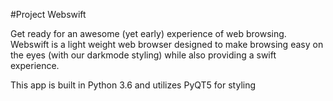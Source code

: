#Project Webswift

Get ready for an awesome (yet early) experience of web browsing. Webswift is a light weight web browser designed to make browsing easy on the eyes (with our darkmode styling) while also providing a swift experience.

This app is built in Python 3.6 and utilizes PyQT5 for styling


